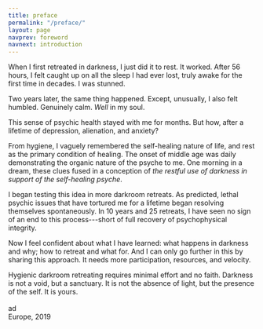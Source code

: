 ```yaml
---
title: preface
permalink: "/preface/"
layout: page
navprev: foreword
navnext: introduction
---
```


When I first retreated in darkness, I just did it to rest. It worked. After 56 hours, I felt caught up on all the sleep I had ever lost, truly awake for the first time in decades. I was stunned.

Two years later, the same thing happened. Except, unusually, I also felt humbled. Genuinely calm. _Well_ in my soul. 

This sense of psychic health stayed with me for months. But how, after a lifetime of depression, alienation, and anxiety?

From hygiene, I vaguely remembered the self-healing nature of life, and rest as the primary condition of healing. The onset of middle age was daily demonstrating the organic nature of the psyche to me. One morning in a dream, these clues fused in a conception of _the restful use of darkness in support of the self-healing psyche_. 

I began testing this idea in more darkroom retreats. As predicted, lethal psychic issues that have tortured me for a lifetime began resolving themselves spontaneously. In 10 years and 25 retreats, I have seen no sign of an end to this process---short of full recovery of psychophysical integrity.

Now I feel confident about what I have learned: what happens in darkness and why; how to retreat and what for. And I can only go further in this by sharing this approach. It needs more participation, resources, and velocity. 

Hygienic darkroom retreating requires minimal effort and no faith. Darkness is not a void, but a sanctuary. It is not the absence of light, but the presence of the self. It is yours.  
&nbsp;  
ad  
Europe, 2019






